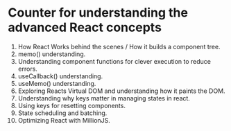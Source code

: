 # Counter for understanding the advanced React concepts

1. How React Works behind the scenes / How it builds a component tree.
2. memo() understanding.
3. Understanding component functions for clever execution to reduce errors.
4. useCallback() understanding.
5. useMemo() understanding.
6. Exploring Reacts Virtual DOM and understanding how it paints the DOM.
7. Understanding why keys matter in managing states in react.
8. Using keys for resetting components.
9. State scheduling and batching.
10. Optimizing React with MillionJS.
